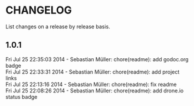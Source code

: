 CHANGELOG
========
List changes on a release by release basis.

1.0.1
------
Fri Jul 25 22:35:03 2014 - Sebastian Müller: chore(readme): add godoc.org badge  
Fri Jul 25 22:33:31 2014 - Sebastian Müller: chore(readme): add project links  
Fri Jul 25 22:13:16 2014 - Sebastian Müller: chore(readme): fix readme  
Fri Jul 25 22:08:26 2014 - Sebastian Müller: chore(readme): add drone.io status badge  

